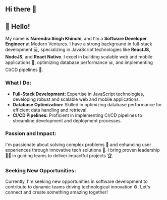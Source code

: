 ## Hi there 👋
## 👋 Hello!

My name is **Narendra Singh Khinchi**, and I'm a **Software Developer Engineer** at Medorn Ventures. I have a strong background in full-stack development 💻, specializing in JavaScript technologies like **ReactJS**, **NodeJS**, and **React Native**. I excel in building scalable web and mobile applications 📱, optimizing database performance 📊, and implementing CI/CD pipelines 🚀.

### What I Do:
- **Full-Stack Development:** Expertise in JavaScript technologies, developing robust and scalable web and mobile applications.
- **Database Optimization:** Skilled in optimizing database performance for efficient data handling and retrieval.
- **CI/CD Pipelines:** Proficient in implementing CI/CD pipelines to streamline development and deployment processes.

### Passion and Impact:
I'm passionate about solving complex problems 🧩 and enhancing user experiences through innovative tech solutions 🌟. I bring proven leadership 👨‍💼 in guiding teams to deliver impactful projects 🏆.

### Seeking New Opportunities:
Currently, I'm seeking new opportunities in software development to contribute to dynamic teams driving technological innovation ⚙️. Let's connect and create something amazing together!


<!--
**NarendraSinghKhinchi/NarendraSinghKhinchi** is a ✨ _special_ ✨ repository because its `README.md` (this file) appears on your GitHub profile.

Here are some ideas to get you started:

- 🔭 I’m currently working on ...
- 🌱 I’m currently learning ...
- 👯 I’m looking to collaborate on ...
- 🤔 I’m looking for help with ...
- 💬 Ask me about ...
- 📫 How to reach me: ...
- 😄 Pronouns: ...
- ⚡ Fun fact: ...
-->
